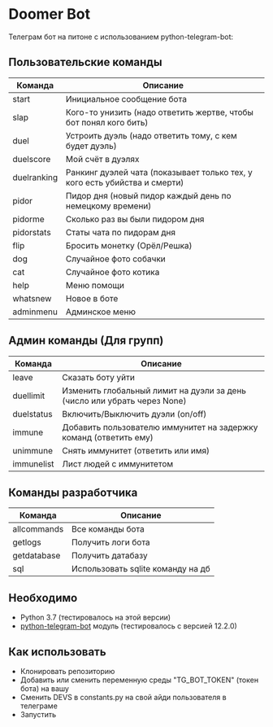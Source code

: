 # Doomer Bot

Телеграм бот на питоне с использованием python-telegram-bot:

## Пользовательские команды

| Команда     | Описание                                                                   |
| ----------- | -------------------------------------------------------------------------- |
| start       | Инициальное сообщение бота                                                 |
| slap        | Кого-то унизить (надо ответить жертве, чтобы бот понял кого бить)          |
| duel        | Устроить дуэль (надо ответить тому, с кем будет дуэль)                     |
| duelscore   | Мой счёт в дуэлях                                                          |
| duelranking | Ранкинг дуэлей чата (показывает только тех, у кого есть убийства и смерти) |
| pidor       | Пидор дня (новый пидор каждый день по немецкому времени)                   |
| pidorme     | Сколько раз вы были пидором дня                                            |
| pidorstats  | Статы чата по пидорам дня                                                  |
| flip        | Бросить монетку (Орёл/Решка)                                               |
| dog         | Случайное фото собачки                                                     |
| cat         | Случайное фото котика                                                      |
| help        | Меню помощи                                                                |
| whatsnew    | Новое в боте                                                               |
| adminmenu   | Админское меню                                                             |

## Админ команды (Для групп)

| Команда    | Описание                                                                 |
| ---------- | ------------------------------------------------------------------------ |
| leave      | Сказать боту уйти                                                        |
| duellimit  | Изменить глобальный лимит на дуэли за день (число или убрать через None) |
| duelstatus | Включить/Выключить дуэли (on/off)                                        |
| immune     | Добавить пользователю иммунитет на задержку команд (ответить ему)        |
| unimmune   | Снять иммунитет (ответить или имя)                                       |
| immunelist | Лист людей с иммунитетом                                                 |

## Команды разработчика

| Команда     | Описание                          |
| ----------- | --------------------------------- |
| allcommands | Все команды бота                  |
| getlogs     | Получить логи бота                |
| getdatabase | Получить датабазу                 |
| sql         | Использовать sqlite команду на дб |

## Необходимо

* Python 3.7 (тестировалось на этой версии)
* [python-telegram-bot](https://github.com/leandrotoledo/python-telegram-bot) модуль (тестировалось с версией 12.2.0)

## Как использовать

* Клонировать репозиторию
* Добавить или сменить переменную среды "TG_BOT_TOKEN" (токен бота) на вашу
* Сменить DEVS в constants.py на свой айди пользователя в телеграме
* Запустить
